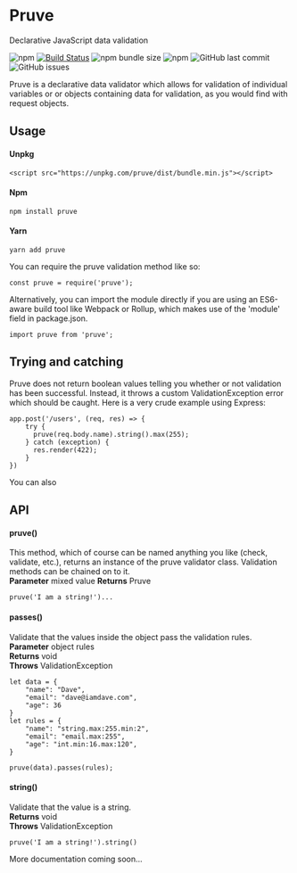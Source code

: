 # Pruve

Declarative JavaScript data validation

![npm](https://img.shields.io/npm/v/pruve.svg)
[![Build Status](https://travis-ci.org/alexanderpharwood/pruve.svg?branch=master)](https://travis-ci.org/alexanderpharwood/pruve)
![npm bundle size](https://img.shields.io/bundlephobia/min/pruve.svg)
![npm](https://img.shields.io/npm/dm/pruve.svg)
![GitHub last commit](https://img.shields.io/github/last-commit/alexanderpharwood/pruve.svg)
![GitHub issues](https://img.shields.io/github/issues/alexanderpharwood/pruve.svg)  

Pruve is a declarative data validator which allows for validation of individual variables or or objects containing data for validation, as you would find with request objects.


## Usage

#### Unpkg
```
<script src="https://unpkg.com/pruve/dist/bundle.min.js"></script>
```

#### Npm
```
npm install pruve
```

#### Yarn
```
yarn add pruve
```
You can require the pruve validation method like so:
```
const pruve = require('pruve');
```
Alternatively, you can import the module directly if you are using an ES6-aware build tool like Webpack or Rollup, which makes use of the 'module' field in package.json.
```
import pruve from 'pruve';
```

## Trying and catching
Pruve does not return boolean values telling you whether or not validation has been successful. Instead, it throws a custom ValidationException error which should be caught. Here is a very crude example using Express:
```
app.post('/users', (req, res) => {
	try {
  	  pruve(req.body.name).string().max(255);
    } catch (exception) {
  	  res.render(422);
    }
})

```

You can also 
## API

#### pruve()
This method, which of course can be named anything you like (check, validate, etc.), returns an instance of the pruve validator class. Validation methods can be chained on to it.  
**Parameter** mixed value
**Returns** Pruve 
```
pruve('I am a string!')...
```

#### passes()
Validate that the values inside the object pass the validation rules.  
**Parameter** object rules  
**Returns** void  
**Throws** ValidationException
```
let data = {
	"name": "Dave",
	"email": "dave@iamdave.com",
	"age": 36
}
let rules = {
	"name": "string.max:255.min:2",
	"email": "email.max:255",
	"age": "int.min:16.max:120",
}

pruve(data).passes(rules);
```

#### string()
Validate that the value is a string.  
**Returns** void  
**Throws** ValidationException
```
pruve('I am a string!').string()

```

More documentation coming soon...
